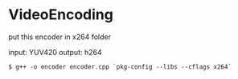# VideoEncoding

put this encoder in x264 folder

input: YUV420
output: h264

```
$ g++ -o encoder encoder.cpp `pkg-config --libs --cflags x264`
```


